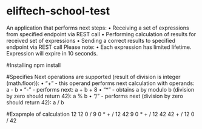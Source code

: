 # eliftech-school-test
An application that performs next steps:
•	Receiving a set of expressions from specified endpoint via REST call
•	Performing calculation of results for received set of expressions
•	Sending a correct results to specified endpoint via REST call
Please note:
•	Each expression has limited lifetime. Expression will expire in 10 seconds.

#Installing
npm install

#Specifies
Next operations are supported (result of division is integer (math.floor)):
•	“+” - this operand performs next calculation with operands:
a - b
•	“-” - performs next:
a + b + 8
•	“*” - obtains a by modulo b (division by zero should return 42):
a % b
•	“/” - performs next (division by zero should return 42):
a / b


#Exapmple of calculation
12 12 0 / 9 0 * + /
12 42 9 0 * + /
12 42 42 + /
12 0 /
42

